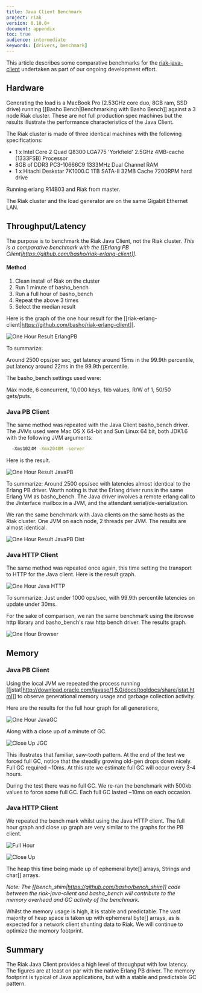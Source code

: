 ```yaml
---
title: Java Client Benchmark
project: riak
version: 0.10.0+
document: appendix
toc: true
audience: intermediate
keywords: [drivers, benchmark]
---
```


This article describes some comparative benchmarks for the [riak-java-client](http://github.com/basho/riak-java-client) undertaken as part of our ongoing development effort.

## Hardware

Generating the load is a MacBook Pro (2.53GHz core duo, 8GB ram, SSD drive) running [[Basho Bench|Benchmarking with Basho Bench]] against a 3 node Riak cluster. These are not full production spec machines but the results illustrate the performance characteristics of the Java Client.

The Riak cluster is made of three identical machines with the following specifications:

* 1 x Intel Core 2 Quad Q8300 LGA775 'Yorkfield' 2.5GHz 4MB-cache (1333FSB) Processor
* 8GB of DDR3 PC3-10666C9 1333MHz Dual Channel RAM
* 1 x Hitachi Deskstar 7K1000.C 1TB SATA-II 32MB Cache 7200RPM hard drive

Running erlang R14B03 and Riak from master.

The Riak cluster and the load generator are on the same Gigabit Ethernet LAN.

## Throughput/Latency 

The purpose is to benchmark the Riak Java Client, not the Riak cluster. _This is a comparative benchmark with the [[Erlang PB Client|https://github.com/basho/riak-erlang-client]]._

#### Method

1. Clean install of Riak on the cluster
2. Run 1 minute of basho_bench
3. Run a full hour of basho_bench
4. Repeat the above 3 times
5. Select the median result

Here is the graph of the one hour result for the [[riak-erlang-client|https://github.com/basho/riak-erlang-client]].

![One Hour Result ErlangPB](/images/one-hour-erlpb.png)

To summarize:

Around 2500 ops/per sec, get latency around 15ms in the 99.9th percentile, put latency around 22ms in the 99.9th percentile.

The basho_bench settings used were:

Max mode, 6 concurrent, 10,000 keys, 1kb values, R/W of 1, 50/50 gets/puts. 

### Java PB Client

The same method was repeated with the Java Client basho_bench driver. The JVMs used were Mac OS X 64-bit and Sun Linux 64 bit, both JDK1.6 with the following JVM arguments:

```bash
  -Xms1024M -Xmx2048M -server
```

Here is the result.

![One Hour Result JavaPB](/images/one-hour-javapb.png)

To summarize: Around 2500 ops/sec with latencies almost identical to the Erlang PB driver. Worth noting is that the Erlang driver runs in the same Erlang VM as basho_bench. The Java driver involves a remote erlang call to the Jinterface mailbox in a JVM, and the attendant serial/de-serialization. 

We ran the same benchmark with Java clients on the same hosts as the Riak cluster. One JVM on each node, 2 threads per JVM. The results are almost identical.

![One Hour Result JavaPB Dist](/images/one-hour-javapb-dist.png)

### Java HTTP Client

The same method was repeated once again, this time setting the transport to HTTP for the Java client. Here is the result graph.

![One Hour Java HTTP](/images/1hrnonagleserverhttpjava4.1_2.png)

To summarize: Just under 1000 ops/sec, with 99.9th percentile latencies on update under 30ms.

For the sake of comparison, we ran the same benchmark using the ibrowse http library and basho_bench's raw http bench driver. The results graph.

![One Hour Browser](/images/1hribrowsenonagleserver.png)

## Memory

### Java PB Client

Using the local JVM we repeated the process running [[jstat|http://download.oracle.com/javase/1,5.0/docs/tooldocs/share/jstat.html]] to observe generational memory usage and garbage collection activity.

Here are the results for the full hour graph for all generations,

![One Hour JavaGC](/images/one-hr-javagc.png)

Along with a close up of a minute of GC.

![Close Up JGC](/images/close-up-javagc.png)

This illustrates that familiar, saw-tooth pattern. At the end of the test we forced full GC, notice that the steadily growing old-gen drops down nicely. Full GC required ~10ms. At this rate we estimate full GC will occur every 3-4 hours.

During the test there was no full GC. We re-ran the benchmark with 500kb values to force some full GC. Each full GC lasted ~10ms on each occasion.

### Java HTTP Client

We repeated the bench mark whilst using the Java HTTP client. The full hour graph and close up graph are very similar to the graphs for the PB client.

![Full Hour](/images/41hc_all.png)

![Close Up](/images/41hc_gc_close_up.png)

The heap this time being made up of ephemeral byte[] arrays, Strings and char[] arrays.

_Note: The [[bench_shim|https://github.com/basho/bench_shim]] code between the riak-java-client and basho_bench will contribute to the memory overhead and GC activity of the benchmark._

Whilst the memory usage is high, it is stable and predictable. The vast majority of heap space is taken up with ephemeral byte[] arrays, as is expected for a network client shunting data to Riak. We will continue to optimize the memory footprint. 

## Summary

The Riak Java Client provides a high level of throughput with low latency. The figures are at least on par with the native Erlang PB driver. The memory footprint is typical of Java applications, but with a stable and predictable GC pattern.
